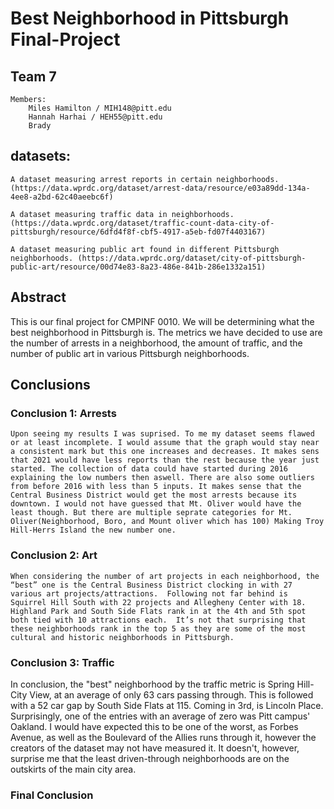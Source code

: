 # Best Neighborhood in Pittsburgh Final-Project
## Team 7
    Members:
        Miles Hamilton / MIH148@pitt.edu
        Hannah Harhai / HEH55@pitt.edu
        Brady
## datasets:

    A dataset measuring arrest reports in certain neighborhoods.(https://data.wprdc.org/dataset/arrest-data/resource/e03a89dd-134a-4ee8-a2bd-62c40aeebc6f)
    
    A dataset measuring traffic data in neighborhoods. (https://data.wprdc.org/dataset/traffic-count-data-city-of-pittsburgh/resource/6dfd4f8f-cbf5-4917-a5eb-fd07f4403167)
    
    A dataset measuring public art found in different Pittsburgh neighborhoods. (https://data.wprdc.org/dataset/city-of-pittsburgh-public-art/resource/00d74e83-8a23-486e-841b-286e1332a151)
              
## Abstract
This is our final project for CMPINF 0010.  We will be determining what the best neighborhood in Pittsburgh is. The metrics we have decided to use are the number of arrests in a neighborhood, the amount of traffic, and the number of public art in various Pittsburgh neighborhoods.

## Conclusions

### Conclusion 1: Arrests
    Upon seeing my results I was suprised. To me my dataset seems flawed or at least incomplete. I would assume that the graph would stay near a consistent mark but this one increases and decreases. It makes sens that 2021 would have less reports than the rest because the year just started. The collection of data could have started during 2016 explaining the low numbers then aswell. There are also some outliers from before 2016 with less than 5 inputs. It makes sense that the Central Business District would get the most arrests because its downtown. I would not have guessed that Mt. Oliver would have the least though. But there are multiple seprate categories for Mt. Oliver(Neighborhood, Boro, and Mount oliver which has 100) Making Troy Hill-Herrs Island the new number one.
    
### Conclusion 2: Art
    When considering the number of art projects in each neighborhood, the “best” one is the Central Business District clocking in with 27 various art projects/attractions.  Following not far behind is Squirrel Hill South with 22 projects and Allegheny Center with 18.  Highland Park and South Side Flats rank in at the 4th and 5th spot both tied with 10 attractions each.  It’s not that surprising that these neighborhoods rank in the top 5 as they are some of the most cultural and historic neighborhoods in Pittsburgh.
    
### Conclusion 3: Traffic
   In conclusion, the "best" neighborhood by the traffic metric is Spring Hill-City View, at an average of only 63 cars passing through. This is followed with a 52 car gap by South Side Flats at 115. Coming in 3rd, is Lincoln Place. Surprisingly, one of the entries with an average of zero was Pitt campus' Oakland. I would have expected this to be one of the worst, as Forbes Avenue, as well as the Boulevard of the Allies runs through it, however the creators of the dataset may not have measured it. It doesn't, however, surprise me that the least driven-through neighborhoods are on the outskirts of the main city area. 
   
### Final Conclusion